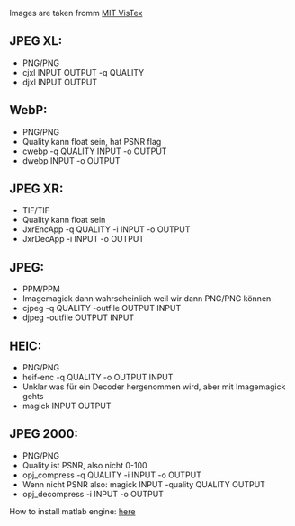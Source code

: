 Images are taken fromm [MIT VisTex](https://vismod.media.mit.edu/vismod/imagery/VisionTexture/vistex.html)

## JPEG XL:
- PNG/PNG
- cjxl INPUT OUTPUT -q QUALITY
- djxl INPUT OUTPUT

## WebP:
- PNG/PNG
- Quality kann float sein, hat PSNR flag
- cwebp -q QUALITY INPUT -o OUTPUT
- dwebp INPUT -o OUTPUT

## JPEG XR:
- TIF/TIF
- Quality kann float sein
- JxrEncApp -q QUALITY -i INPUT -o OUTPUT
- JxrDecApp -i INPUT -o OUTPUT

## JPEG:
- PPM/PPM
- Imagemagick dann wahrscheinlich weil wir dann PNG/PNG können
- cjpeg -q QUALITY -outfile OUTPUT INPUT
- djpeg -outfile OUTPUT INPUT

## HEIC:
- PNG/PNG
- heif-enc -q QUALITY -o OUTPUT INPUT
- Unklar was für ein Decoder hergenommen wird, aber mit Imagemagick gehts
- magick INPUT OUTPUT

## JPEG 2000:
- PNG/PNG
- Quality ist PSNR, also nicht 0-100
- opj_compress -q QUALITY -i INPUT -o OUTPUT
- Wenn nicht PSNR also: magick INPUT -quality QUALITY OUTPUT
- opj_decompress -i INPUT -o OUTPUT

How to install matlab engine: [here](https://de.mathworks.com/help/matlab/matlab_external/install-the-matlab-engine-for-python.html)
